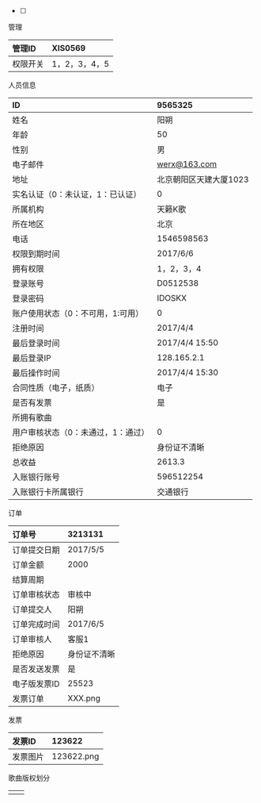 * [ ] 
管理

| 管理ID | XIS0569 |
| :--- | :--- |
| 权限开关 | 1，2，3，4，5 |

人员信息

| ID | 9565325 |
| :--- | :--- |
| 姓名 | 阳朔 |
| 年龄 | 50 |
| 性别 | 男 |
| 电子邮件 | werx@163.com |
| 地址 | 北京朝阳区天建大厦1023 |
| 实名认证（0：未认证，1：已认证） | 0 |
| 所属机构 | 天籁K歌 |
| 所在地区 | 北京 |
| 电话 | 1546598563 |
| 权限到期时间 | 2017/6/6 |
| 拥有权限 | 1，2，3，4 |
| 登录账号 | D0512538 |
| 登录密码 | IDOSKX |
| 账户使用状态（0：不可用，1:可用） | 0 |
| 注册时间 | 2017/4/4 |
| 最后登录时间 | 2017/4/4   15:50 |
| 最后登录IP | 128.165.2.1 |
| 最后操作时间 | 2017/4/4  15:30 |
| 合同性质（电子，纸质） | 电子 |
| 是否有发票 | 是 |
| 所拥有歌曲 |  |
| 用户审核状态（0：未通过，1：通过） | 0 |
| 拒绝原因 | 身份证不清晰 |
| 总收益 | 2613.3 |
| 入账银行账号 | 596512254 |
| 入账银行卡所属银行 | 交通银行 |

订单

| 订单号 | 3213131 |
| :--- | :--- |
| 订单提交日期 | 2017/5/5 |
| 订单金额 | 2000 |
| 结算周期 |  |
| 订单审核状态 | 审核中 |
| 订单提交人 | 阳朔 |
| 订单完成时间 | 2017/6/5 |
| 订单审核人 | 客服1 |
| 拒绝原因 | 身份证不清晰 |
| 是否发送发票 | 是 |
| 电子版发票ID | 25523 |
| 发票订单 | XXX.png |

发票

| 发票ID | 123622 |
| :--- | :--- |
| 发票图片 | 123622.png |



歌曲版权划分

|  |  |
| :--- | :--- |
|  |  |





